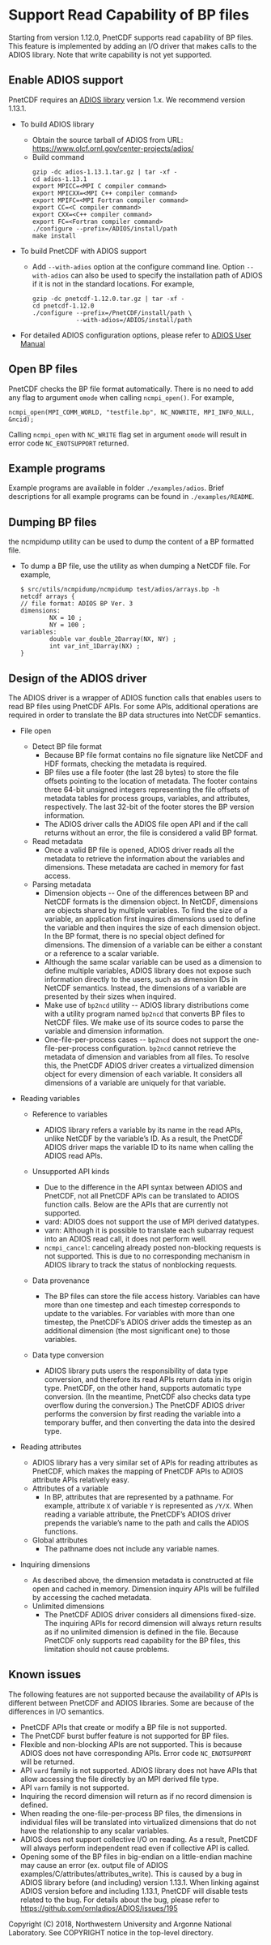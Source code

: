 # Support Read Capability of BP files

Starting from version 1.12.0, PnetCDF supports read capability of BP files. This feature is implemented by adding an I/O driver that makes calls to the ADIOS library. Note that write capability is not yet supported.

## Enable ADIOS support

PnetCDF requires an [ADIOS library](https://www.olcf.ornl.gov/center-projects/adios/) version 1.x. We recommend version 1.13.1.

* To build ADIOS library
  + Obtain the source tarball of ADIOS from URL: https://www.olcf.ornl.gov/center-projects/adios/
  + Build command
    ```
    gzip -dc adios-1.13.1.tar.gz | tar -xf -
    cd adios-1.13.1
    export MPICC=<MPI C compiler command> 
    export MPICXX=<MPI C++ compiler command> 
    export MPIFC=<MPI Fortran compiler command> 
    export CC=<C compiler command> 
    export CXX=<C++ compiler command> 
    export FC=<Fortran compiler command> 
    ./configure --prefix=/ADIOS/install/path
    make install
    ```
* To build PnetCDF with ADIOS support
  + Add `--with-adios` option at the configure command line. Option
    `--with-adios` can also be used to specify the installation path of ADIOS
    if it is not in the standard locations. For example,
    ```
    gzip -dc pnetcdf-1.12.0.tar.gz | tar -xf -
    cd pnetcdf-1.12.0
    ./configure --prefix=/PnetCDF/install/path \
                --with-adios=/ADIOS/install/path
    ```

* For detailed ADIOS configuration options, please refer to [ADIOS User Manual]( https://users.nccs.gov/~pnorbert/ADIOS-UsersManual-1.13.0.pdf)

## Open BP files

PnetCDF checks the BP file format automatically. There is no need to add any flag to argument `omode` when calling `ncmpi_open()`. For example,
```
ncmpi_open(MPI_COMM_WORLD, "testfile.bp", NC_NOWRITE, MPI_INFO_NULL, &ncid);
```
Calling `ncmpi_open` with `NC_WRITE` flag set in argument `omode` will result in error code `NC_ENOTSUPPORT` returned.

## Example programs

Example programs are available in folder `./examples/adios`. Brief descriptions for all example programs can be found in `./examples/README`.

## Dumping BP files

the ncmpidump utility can be used to dump the content of a BP formatted file.

* To dump a BP file, use the utility as when dumping a NetCDF file.
  For example,
  ```
  $ src/utils/ncmpidump/ncmpidump test/adios/arrays.bp -h
  netcdf arrays {
  // file format: ADIOS BP Ver. 3
  dimensions:
          NX = 10 ;
          NY = 100 ;
  variables:
          double var_double_2Darray(NX, NY) ;
          int var_int_1Darray(NX) ;
  }
  ```

## Design of the ADIOS driver

The ADIOS driver is a wrapper of ADIOS function calls that enables users to read BP files using PnetCDF APIs. For some APIs, additional operations are required in order to translate the BP data structures into NetCDF semantics.

* File open
  + Detect BP file format
    + Because BP file format contains no file signature like NetCDF and HDF formats, checking the metadata is required.
    + BP files use a file footer (the last 28 bytes) to store the file offsets pointing to the location of metadata. 
      The footer contains three 64-bit unsigned integers representing the file offsets of metadata tables for process groups, variables, and attributes, respectively. The last 32-bit of the footer stores the BP version information.
    + The ADIOS driver calls the ADIOS file open API and if the call returns without an error, the file is considered a valid BP format.
  + Read metadata
    + Once a valid BP file is opened, ADIOS driver reads all the metadata to retrieve the information about the variables and dimensions. These metadata are cached in memory for fast access.
  + Parsing metadata
    + Dimension objects -- One of the differences between BP and NetCDF formats is the dimension object.
      In NetCDF, dimensions are objects shared by multiple variables. To find the size of a variable, an application first inquires dimensions used to define the variable and then inquires the size of each dimension object.
      In the BP format, there is no special object defined for dimensions. The dimension of a variable can be either a constant or a reference to a scalar variable.
    + Although the same scalar variable can be used as a dimension to define multiple variables, ADIOS library does not expose such information directly to the users, such as dimension IDs in NetCDF semantics. Instead, the dimensions of a variable are presented by their sizes when inquired.
    + Make use of `bp2ncd` utility -- ADIOS library distributions come with a utility program named `bp2ncd` that converts BP files to NetCDF files. We make use of its source codes to parse the variable and dimension information.
    + One-file-per-process cases -- `bp2ncd` does not support the one-file-per-process configuration. `bp2ncd` cannot retrieve the metadata of dimension and variables from all files. To resolve this, the PnetCDF ADIOS driver creates a virtualized dimension object for every dimension of each variable. It considers all dimensions of a variable are uniquely for that variable.

* Reading variables
  + Reference to variables
    + ADIOS library refers a variable by its name in the read APIs, unlike NetCDF by the variable’s ID. As a result, the PnetCDF ADIOS driver maps the variable ID to its name when calling the ADIOS read APIs.
  + Unsupported API kinds
    + Due to the difference in the API syntax between ADIOS and PnetCDF, not all PnetCDF APIs can be translated to ADIOS function calls. Below are the APIs that are currently not supported.
    + vard: ADIOS does not support the use of MPI derived datatypes.
    + varn: Although it is possible to translate each subarray request into an ADIOS read call, it does not perform well. 
    + `ncmpi_cancel`: canceling already posted non-blocking requests is not supported. This is due to no corresponding mechanism in ADIOS library to track the status of nonblocking requests.
  + Data provenance
    + The BP files can store the file access history. Variables can have more than one timestep and each timestep corresponds to update to the variables. For variables with more than one timestep, the PnetCDF’s ADIOS driver adds the timestep as an additional dimension (the most significant one) to those variables.
    
  + Data type conversion
    + ADIOS library puts users the responsibility of data type conversion, and therefore its read APIs return data in its origin type. PnetCDF, on the other hand, supports automatic type conversion. (In the meantime, PnetCDF also checks data type overflow during the conversion.) The PnetCDF ADIOS driver performs the conversion by first reading the variable into a temporary buffer, and then converting the data into the desired type.

* Reading attributes
  + ADIOS library has a very similar set of APIs for reading attributes as PnetCDF, which makes the mapping of PnetCDF APIs to ADIOS attribute APIs relatively easy.
  + Attributes of a variable
    + In BP, attributes that are represented by a pathname. For example, attribute `X` of variable `Y` is represented as `/Y/X`. When reading a variable attribute, the PnetCDF’s ADIOS driver prepends the variable’s name to the path and calls the ADIOS functions.
  + Global attributes
    + The pathname does not include any variable names.

* Inquiring dimensions
  + As described above, the dimension metadata is constructed at file open and cached in memory. Dimension inquiry APIs will be fulfilled by accessing the cached metadata.
  + Unlimited dimensions
    + The PnetCDF ADIOS driver considers all dimensions fixed-size. The inquiring APIs for record dimension will always return results as if no unlimited dimension is defined in the file. Because PnetCDF only supports read capability for the BP files, this limitation should not cause problems.


## Known issues

The following features are not supported because the availability of APIs is different between PnetCDF and ADIOS libraries. Some are because of the differences in I/O semantics.

* PnetCDF APIs that create or modify a BP file is not supported.
* The PnetCDF burst buffer feature is not supported for BP files.
* Flexible and non-blocking APIs are not supported. This
  is because ADIOS does not have corresponding APIs. Error code
  `NC_ENOTSUPPORT` will be returned.
* API `vard` family is not supported. ADIOS library does not have APIs that allow accessing the file directly by an MPI derived file type. 
* API `varn` family is not supported.
* Inquiring the record dimension will return as if no record dimension is defined.
* When reading the one-file-per-process BP files, the dimensions in individual files will be translated into virtualized dimensions that do not have the relationship to any scalar variables.
* ADIOS does not support collective I/O on reading. As a result, PnetCDF will always perform independent read even if collective API is called.
* Opening some of the BP files in big-endian on a little-endian machine may cause an error (ex. output file of ADIOS examples/C/attributes/attributes_write). This is caused by a bug in ADIOS library before (and including) version 1.13.1. When linking against ADIOS version before and including 1.13.1, PnetCDF will disable tests related to the bug. For details about the bug, please refer to https://github.com/ornladios/ADIOS/issues/195

Copyright (C) 2018, Northwestern University and Argonne National Laboratory.
See COPYRIGHT notice in the top-level directory.
